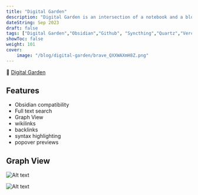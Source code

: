 ```yaml
---
title: "Digital Garden"
description: "Digital Garden is an intersection of a notebook and a blog"
dateString: Sep 2023
draft: false
tags: ["Digital Garden","Obsidian","Github", "Syncthing","Quartz","Vercel","VS Code"]
showToc: false
weight: 101
cover:
    image: "/blog/digital-garden/brave_QXXWAXmH8Z.png"
---
```


🔗 [Digital Garden](https://tanzeel159.github.io/Digital-Garden/)

## Features

- Obsidian compatibility
- Full text search
- Graph View
- wikilinks
- backlinks
- syntax highlighting
- popover previews

## Graph View

![Alt text](/blog/digital-garden/brave_eqf9fqtM5R.png)

![Alt text](/blog/digital-garden/brave_8uy1gFMzEw.png)